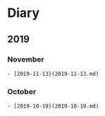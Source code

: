 # Diary

## 2019

### November

    - [2019-11-13](2019-11-13.md)

### October

    - [2019-10-19](2019-10-19.md)


